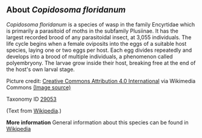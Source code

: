 **About *Copidosoma floridanum***
-------------------------
*Copidosoma floridanum* is a species of wasp in the family Encyrtidae 
which is primarily a parasitoid of moths in the subfamily Plusiinae. 
It has the largest recorded brood of any parasitoidal insect, at 3,055 
individuals. The life cycle begins when a female oviposits into the 
eggs of a suitable host species, laying one or two eggs per host. Each 
egg divides repeatedly and develops into a brood of multiple 
individuals, a phenomenon called polyembryony. The larvae grow inside 
their host, breaking free at the end of the host's own larval stage.


Picture credit: [Creative Commons Attribution 4.0 International](https://creativecommons.org/licenses/by/4.0/) via Wikimedia Commons [(Image source)](https://en.wikipedia.org/wiki/File:202112_Copidosoma_floridanum.svg)


Taxonomy ID [29053](https://www.uniprot.org/taxonomy/29053)

(Text from [Wikipedia](https://en.wikipedia.org/).)

**More information**
General information about this species can be found in [Wikipedia](https://en.wikipedia.org/wiki/Copidosoma_floridanum)
